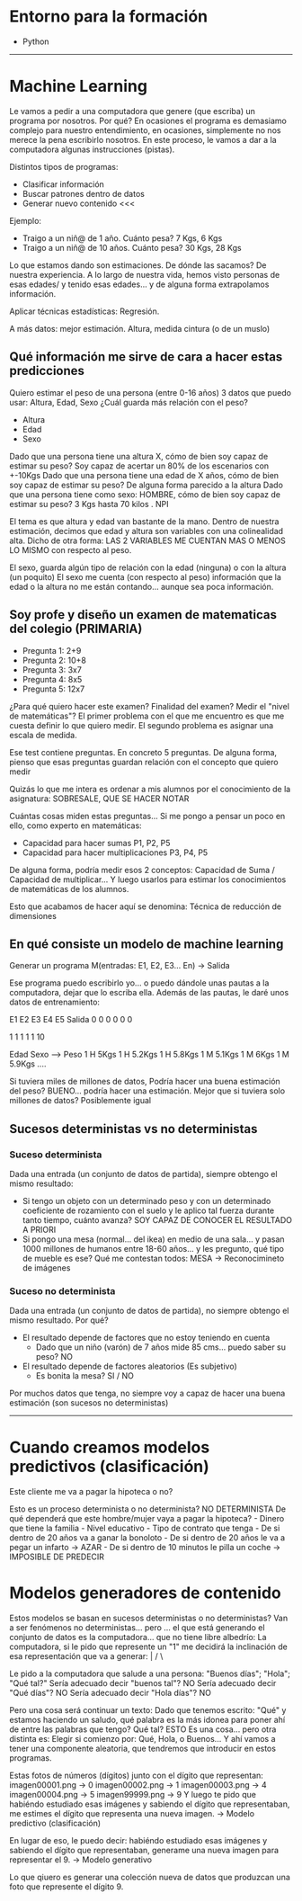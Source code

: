 # Entorno para la formación

- Python

---

# Machine Learning

Le vamos a pedir a una computadora que genere (que escriba) un programa por nosotros.
Por qué? En ocasiones el programa es demasiamo complejo para nuestro entendimiento, en ocasiones, simplemente no nos merece la pena escribirlo nosotros.
En este proceso, le vamos a dar a la computadora algunas instrucciones (pistas).

Distintos tipos de programas: 
- Clasificar información
- Buscar patrones dentro de datos
- Generar nuevo contenido <<<

Ejemplo:
- Traigo a un niñ@ de 1 año. Cuánto pesa? 7 Kgs, 6 Kgs
- Traigo a un niñ@ de 10 años. Cuánto pesa? 30 Kgs, 28 Kgs

Lo que estamos dando son estimaciones. De dónde las sacamos? De nuestra experiencia. A lo largo de nuestra vida, hemos visto personas de esas edades/ y tenido esas edades... y de alguna forma extrapolamos información.

Aplicar técnicas estadísticas: Regresión.

A más datos: mejor estimación. Altura, medida cintura (o de un muslo)

## Qué información me sirve de cara a hacer estas predicciones

Quiero estimar el peso de una persona (entre 0-16 años)
3 datos que puedo usar: Altura, Edad, Sexo
¿Cuál guarda más relación con el peso?
- Altura
- Edad
- Sexo

Dado que una persona tiene una altura X, cómo de bien soy capaz de estimar su peso?
    Soy capaz de acertar un 80% de los escenarios con +-10Kgs
Dado que una persona tiene una edad de X años, cómo de bien soy capaz de estimar su peso?
    De alguna forma parecido a la altura
Dado que una persona tiene como sexo: HOMBRE, cómo de bien soy capaz de estimar su peso?
    3 Kgs hasta 70 kilos . NPI
    
El tema es que altura y edad van bastante de la mano. Dentro de nuestra estimación, decimos que edad y altura son variables con una colinealidad alta. Dicho de otra forma: LAS 2 VARIABLES ME CUENTAN MAS O MENOS LO MISMO con respecto al peso.

El sexo, guarda algún tipo de relación con la edad (ninguna) o con la altura (un poquito)
El sexo me cuenta (con respecto al peso) información que la edad o la altura no me están contando... aunque sea poca información.

## Soy profe y diseño un examen de matematicas del colegio (PRIMARIA)

- Pregunta 1: 2+9
- Pregunta 2: 10+8
- Pregunta 3: 3x7
- Pregunta 4: 8x5
- Pregunta 5: 12x7

¿Para qué quiero hacer este examen? Finalidad del examen? Medir el "nivel de matemáticas"?
El primer problema con el que me encuentro es que me cuesta definir lo que quiero medir.
El segundo problema es asignar una escala de medida.

Ese test contiene preguntas. En concreto 5 preguntas. De alguna forma, pienso que esas preguntas guardan relación con el concepto que quiero medir

Quizás lo que me intera es ordenar a mis alumnos por el conocimiento de la asignatura: SOBRESALE, QUE SE HACER NOTAR

Cuántas cosas miden estas preguntas... Si me pongo a pensar un poco en ello, como experto en matemáticas:
- Capacidad para hacer sumas                P1, P2, P5
- Capacidad para hacer multiplicaciones     P3, P4, P5

De alguna forma, podría medir esos 2 conceptos: Capacidad de Suma / Capacidad de multiplicar... Y luego usarlos para estimar los conocimientos de matemáticas de los alumnos.


Esto que acabamos de hacer aquí se denomina: Técnica de reducción de dimensiones

## En qué consiste un modelo de machine learning

Generar un programa M(entradas: E1, E2, E3... En) -> Salida

Ese programa puedo escribirlo yo... o puedo dándole unas pautas a la computadora, dejar que lo escriba ella. Además de las pautas, le daré unos datos de entrenamiento:

E1  E2  E3  E4  E5      Salida
0   0   0   0   0       0

1   1   1   1   1       10


Edad     Sexo     -->      Peso
1           H                5Kgs
1           H                5.2Kgs
1           H                5.8Kgs
1           M                5.1Kgs
1           M                6Kgs
1           M                5.9Kgs
....

Si tuviera miles de millones de datos, Podría hacer una buena estimación del peso? BUENO... podría hacer una estimación.
Mejor que si tuviera solo millones de datos? Posiblemente igual

## Sucesos deterministas vs no deterministas

### Suceso determinista

Dada una entrada (un conjunto de datos de partida), siempre obtengo el mismo resultado: 
- Si tengo un objeto con un determinado peso y con un determinado coeficiente de rozamiento con el suelo y le aplico tal fuerza durante tanto tiempo, cuánto avanza? SOY CAPAZ DE CONOCER EL RESULTADO A PRIORI
- Si pongo una mesa (normal... del ikea) en medio de una sala... y pasan 1000 millones de humanos entre 18-60 años...
  y les pregunto, qué tipo de mueble es ese? Qué me contestan todos: MESA -> Reconocimineto de imágenes

### Suceso no determinista

Dada una entrada (un conjunto de datos de partida), no siempre obtengo el mismo resultado. Por qué?
- El resultado depende de factores que no estoy teniendo en cuenta
  - Dado que un niño (varón) de 7 años mide 85 cms... puedo saber su peso? NO 
- El resultado depende de factores aleatorios (Es subjetivo)
  - Es bonita la mesa? SI / NO

Por muchos datos que tenga, no siempre voy a capaz de hacer una buena estimación (son sucesos no deterministas)

---

# Cuando creamos modelos predictivos (clasificación)

Este cliente me va a pagar la hipoteca o no?

Esto es un proceso determinista o no determinista? NO DETERMINISTA
De qué dependerá que este hombre/mujer vaya a pagar la hipoteca? 
    - Dinero que tiene la familia
    - Nivel educativo
    - Tipo de contrato que tenga
    - De si dentro de 20 años va a ganar la bonoloto
    - De si dentro de 20 años le va a pegar un infarto -> AZAR
    - De si dentro de 10 minutos le pilla un coche -> IMPOSIBLE DE PREDECIR

# Modelos generadores de contenido

Estos modelos se basan en sucesos deterministas o no deterministas?
Van a ser fenómenos no deterministas... pero ... el que está generando el conjunto de datos es la computadora... que no tiene libre albedrío:
La computadora, si le pido que represente un "1" me decidirá la inclinación de esa representación que va a generar:  | / \

Le pido a la computadora que salude a una persona: "Buenos días"; "Hola"; "Qué tal?"
Sería adecuado decir "buenos tal"? NO
Sería adecuado decir "Qué días"? NO
Sería adecuado decir "Hola días"? NO

Pero una cosa será continuar un texto: Dado que tenemos escrito: "Qué" y estamos haciendo un saludo, qué palabra es la más idonea para poner ahí de entre las palabras que tengo? Qué tal?
ESTO Es una cosa... pero otra distinta es: Elegir si comienzo por: Qué, Hola, o Buenos... Y ahí vamos a tener una componente aleatoria, que tendremos que introducir en estos programas.

Estas fotos de números (dígitos) junto con el dígito que representan:
imagen00001.png -> 0
imagen00002.png -> 1
imagen00003.png -> 4
imagen00004.png -> 5
imagen99999.png -> 9
Y luego te pido que habiéndo estudiado esas imágenes y sabiendo el dígito que representaban, me estimes el dígito que representa una nueva imagen. -> Modelo predictivo (clasificación)

En lugar de eso, le puedo decir: habiéndo estudiado esas imágenes y sabiendo el dígito que representaban, generame una nueva imagen para representar el 9. -> Modelo generativo

Lo que qiuero es generar una colección nueva de datos que produzcan una foto que represente el dígito 9.